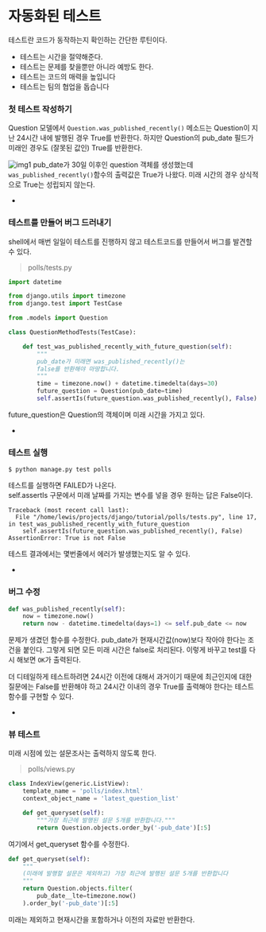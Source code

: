 # 자동화된 테스트

테스트란 코드가 동작하는지 확인하는 간단한 루틴이다. 

- 테스트는 시간을 절약해준다. 
- 테스트는 문제를 찾을뿐만 아니라 예방도 한다.
- 테스트는 코드의 매력을 높입니다
- 테스트는 팀의 협업을 돕습니다

### 첫 테스트 작성하기

Question 모델에서 `Question.was_published_recently()` 메소드는 Question이 지난 24시간 내에 발행된 경우 True를 반환한다. 하지만 Question의 pub_date 필드가 미래인 경우도 (잘못된 값인) True를 반환한다. 

![img1](https://s27.postimg.org/3t86dswer/pic7.png)
pub_date가 30일 이후인 question 객체를 생성했는데 `was_published_recently()`함수의 출력값은 True가 나왔다. 미래 시간의 경우 상식적으로 True는 성립되지 않는다. 

-

### 테스트를 만들어 버그 드러내기
shell에서 매번 일일이 테스트를 진행하지 않고 테스트코드를 만들어서 버그를 발견할 수 있다. 

> polls/tests.py

```python
import datetime

from django.utils import timezone
from django.test import TestCase

from .models import Question

class QuestionMethodTests(TestCase):

    def test_was_published_recently_with_future_question(self):
        """
        pub_date가 미래면 was_published_recently()는
        false를 반환해야 마땅합니다.
        """
        time = timezone.now() + datetime.timedelta(days=30)
        future_question = Question(pub_date=time)
        self.assertIs(future_question.was_published_recently(), False)
```
future_question은 Question의 객체이며 미래 시간을 가지고 있다. 

-

### 테스트 실행

```
$ python manage.py test polls
```
테스트를 실행하면 FAILED가 나온다.   
self.assertIs 구문에서 미래 날짜를 가지는 변수를 넣을 경우 원하는 답은 False이다.

```
Traceback (most recent call last):
  File "/home/lewis/projects/django/tutorial/polls/tests.py", line 17, in test_was_published_recently_with_future_question
    self.assertIs(future_question.was_published_recently(), False)
AssertionError: True is not False
```
테스트 결과에서는 몇번줄에서 에러가 발생했는지도 알 수 있다. 

-

### 버그 수정
```python
def was_published_recently(self):
    now = timezone.now()
    return now - datetime.timedelta(days=1) <= self.pub_date <= now
```

문제가 생겼던 함수를 수정한다. pub_date가 현재시간값(now)보다 작아야 한다는 조건을 붙인다. 그렇게 되면 모든 미래 시간은 false로 처리된다. 이렇게 바꾸고 test를 다시 해보면 `OK`가 출력된다. 

더 디테일하게 테스트하려면 24시간 이전에 대해서 과거이기 때문에 최근인지에 대한 질문에는 False를 반환해야 하고 24시간 이내의 경우 True를 출력해야 한다는 테스트 함수를 구현할 수 있다. 

-

### 뷰 테스트

미래 시점에 있는 설문조사는 출력하지 않도록 한다.  

> polls/views.py

```python
class IndexView(generic.ListView):
    template_name = 'polls/index.html'
    context_object_name = 'latest_question_list'

    def get_queryset(self):
        """가장 최근에 발행된 설문 5개를 반환합니다."""
        return Question.objects.order_by('-pub_date')[:5]
```
여기에서 get_queryset 함수를 수정한다. 

```python
def get_queryset(self):
    """
    (미래에 발행할 설문은 제외하고) 가장 최근에 발행된 설문 5개를 반환합니다
    """
    return Question.objects.filter(
        pub_date__lte=timezone.now()
    ).order_by('-pub_date')[:5]
```
미래는 제외하고 현재시간을 포함하거나 이전의 자료만 반환한다.  
